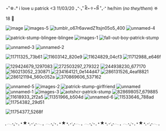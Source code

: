 ⋆˚☆˖° i love u patrick <3 11/03/20 ₊⁺‧₊˚ ཐི⋆♱⋆ཋྀ ˚₊‧⁺ he/him (_no they/them_) 𖤐 18 🐾 

![image](https://github.com/petewentz/petewentz/assets/168529374/6e22b467-bc53-47be-8f42-87e4be217d58) ![images-5](https://github.com/petewentz/petewentz/assets/168529374/d32f2871-3062-4836-aff5-e950266114ab)
![tumblr_o67r6avwdZ1tsjn05o5_400](https://github.com/petewentz/petewentz/assets/168529374/6d102e46-1109-4905-9394-4b2ec169afb7) ![unnamed-4](https://github.com/petewentz/petewentz/assets/168529374/7ee9faf6-d33f-48ed-87bb-b30971ad4462)

![patrick-stump-blingee-blingee](https://github.com/petewentz/petewentz/assets/168529374/228f14b4-df76-4ffd-b755-2b0be0d925fa) ![images-1](https://github.com/petewentz/petewentz/assets/168529374/c576c0eb-7a8b-44ed-9943-7c49fabde34a) ![fall-out-boy-patrick-stump](https://github.com/petewentz/petewentz/assets/168529374/8f83be1c-5771-4cad-a5a3-fccf37475bd3)

![unnamed-3](https://github.com/petewentz/petewentz/assets/168529374/3849b7aa-e071-4b7a-887f-3a7877c1c369) ![unnamed-2](https://github.com/petewentz/petewentz/assets/168529374/2270e776-7de3-4fbb-a9e8-f5e2e43d894e)

![11711325_73b61](https://github.com/petewentz/petewentz/assets/168529374/8b1fee38-e3f1-4685-9005-e764742ae021) ![11603142_820e9](https://github.com/petewentz/petewentz/assets/168529374/b8b0a5c1-21a5-42b2-be00-c42643f6a81e) ![11624829_04cf3](https://github.com/petewentz/petewentz/assets/168529374/4b00a305-a1c2-4c9b-bef6-64abaa594853) ![11712988_e646f](https://github.com/petewentz/petewentz/assets/168529374/947c39df-428c-4d2b-9374-521b54abe93d)

![129424679_1297083](https://github.com/petewentz/petewentz/assets/168529374/61ab7899-b40b-4362-93db-eda46524cd85) ![272503297_279322](https://github.com/petewentz/petewentz/assets/168529374/4fc7991c-4c73-439c-960a-ccad91390e18) ![244938230_677170](https://github.com/petewentz/petewentz/assets/168529374/3863b626-6407-4828-a4c0-c37d73d0dff0) ![160213052_230871](https://github.com/petewentz/petewentz/assets/168529374/5dda1309-3328-4353-8f40-de3f8cfef6ce) ![234164121_0e144d47](https://github.com/petewentz/petewentz/assets/168529374/6b7996c7-8bbc-47d1-ae00-2d9aa35c6d33) ![286131526_4eaf8821](https://github.com/petewentz/petewentz/assets/168529374/765a7eeb-f5c2-441f-ad59-5ee680f86f8e) ![286121194_560c052a](https://github.com/petewentz/petewentz/assets/168529374/c617b118-6907-4ecd-aaa0-62b3c8427cee) ![370869606_537162](https://github.com/petewentz/petewentz/assets/168529374/32d6d92d-92e3-46de-88a9-1b54a81a2c8a)

![unnamed-5](https://github.com/petewentz/petewentz/assets/168529374/4cf8d283-1c33-4aed-9cf7-7e62a022a7f2) ![images-2](https://github.com/petewentz/petewentz/assets/168529374/a05ba892-3a98-4a8e-a1bd-06d12113079e) ![patrick-stump-girlfriend](https://github.com/petewentz/petewentz/assets/168529374/eea5c9d9-ffde-424a-a66d-478f340872d5) ![unnamed](https://github.com/petewentz/petewentz/assets/168529374/40813d79-40b0-4a9c-b1f3-ef074e5c3661) ![unnamed-1](https://github.com/petewentz/petewentz/assets/168529374/6666b272-5599-4e23-8323-0d8dc73d5f9c) ![images-3](https://github.com/petewentz/petewentz/assets/168529374/9faebe81-3721-4c30-97a0-770ba081d415) ![aotshcr-patrick-stump](https://github.com/petewentz/petewentz/assets/168529374/713402d2-1e5c-402d-980f-081f48c35361) ![828698057_679885](https://github.com/petewentz/petewentz/assets/168529374/3f48b9f9-7ede-4dbd-89d0-33b7d855efa4)
![11618933_2f2a5](https://github.com/petewentz/petewentz/assets/168529374/43e066c6-5efa-48f3-8bbc-a7ccbde58c88)
![11351966_b504d](https://github.com/petewentz/petewentz/assets/168529374/61607650-0bd2-4214-bf0c-1613787809bd) ![unnamed-6](https://github.com/petewentz/petewentz/assets/168529374/bc8040b2-bfc6-485e-968c-f351d48d543e) ![11533646_788ad](https://github.com/petewentz/petewentz/assets/168529374/c220ab9a-6c53-400e-bdfd-3cfe1e7eee5c) ![11754382_29d51](https://github.com/petewentz/petewentz/assets/168529374/b2da8314-9f5e-4c29-acc0-f1d6876ec3a4)


![11754377_5268f](https://github.com/petewentz/petewentz/assets/168529374/54723091-150c-41b8-92b2-09cf36ae813c)



















































  ִֶָ 𓂃˖˳·˖ ִֶָ ⋆★⋆  ִֶָ˖·˳˖𓂃 ִֶָ  ִֶָ 𓂃˖˳·˖ ִֶָ ⋆★⋆  ִֶָ˖·˳˖𓂃 ִֶָ  ִֶָ 𓂃˖˳·˖ ִֶָ ⋆★⋆  ִֶָ˖·˳˖𓂃 ִֶָ  ִֶָ 𓂃˖˳·˖ ִֶָ ⋆★⋆  ִֶָ˖·˳˖𓂃 ִֶָ

